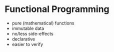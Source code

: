 # Functional Programming

- pure (mathematical) functions
- immutable data
- no/less side-effects
- declarative
- easier to verify
